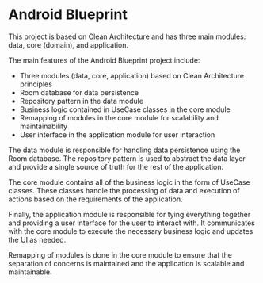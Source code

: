 Android Blueprint
=================

This project is based on Clean Architecture and has three
main modules: data, core (domain), and application.

The main features of the Android Blueprint project include:

- Three modules (data, core, application) based on Clean Architecture principles
- Room database for data persistence
- Repository pattern in the data module
- Business logic contained in UseCase classes in the core module
- Remapping of modules in the core module for scalability and maintainability
- User interface in the application module for user interaction

The data module is responsible for handling data persistence using the Room database. The repository
pattern is used to abstract the data layer and provide a single source of truth for the rest of the
application.

The core module contains all of the business logic in the form of UseCase classes. These classes
handle the processing of data and execution of actions based on the requirements of the application.

Finally, the application module is responsible for tying everything together and providing a user
interface for the user to interact with. It communicates with the core module to execute the
necessary business logic and updates the UI as needed.

Remapping of modules is done in the core module to ensure that the separation of concerns is
maintained and the application is scalable and maintainable.